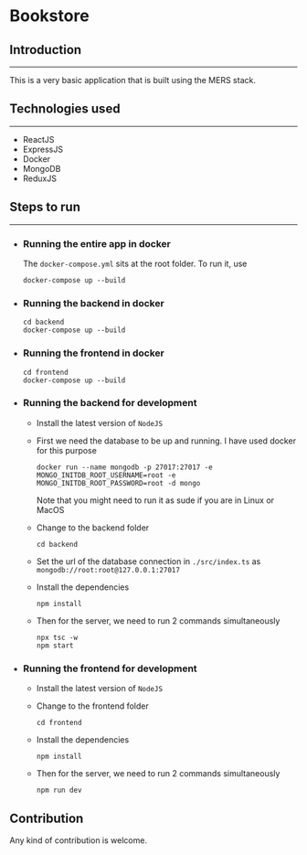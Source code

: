 # Bookstore
## Introduction
---

This is a very basic application that is built using the MERS stack.

## Technologies used
---

- ReactJS
- ExpressJS
- Docker
- MongoDB
- ReduxJS

## Steps to run
---

- ### **Running the entire app in docker**

    The `docker-compose.yml` sits at the root folder. To run it, use
    ```
    docker-compose up --build
    ```

- ### **Running the backend in docker**

    ```
    cd backend
    docker-compose up --build
    ```

- ### **Running the frontend in docker**

    ```
    cd frontend
    docker-compose up --build
    ```

- ### **Running the backend for development**

    - Install the latest version of `NodeJS`

    - First we need the database to be up and running. I have used docker for this purpose 
        ```
        docker run --name mongodb -p 27017:27017 -e MONGO_INITDB_ROOT_USERNAME=root -e MONGO_INITDB_ROOT_PASSWORD=root -d mongo
        ```
        Note that you might need to run it as sude if you are in Linux or MacOS

    - Change to the backend folder
        ```
        cd backend
        ```

    - Set the url of the database connection in `./src/index.ts` as `mongodb://root:root@127.0.0.1:27017`

    - Install the dependencies
        ```
        npm install
        ```

    - Then for the server, we need to run 2 commands simultaneously
        ```
        npx tsc -w 
        npm start
        ```
- ### **Running the frontend for development**

    - Install the latest version of `NodeJS`

    - Change to the frontend folder
        ```
        cd frontend
        ```

    - Install the dependencies
        ```
        npm install
        ```

    - Then for the server, we need to run 2 commands simultaneously
        ```
        npm run dev
        ```

## Contribution
Any kind of contribution is welcome.